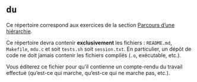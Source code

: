 #   `du`

Ce répertoire correspond aux exercices de la section
[Parcours d’une hiérarchie](http://www.fil.univ-lille1.fr/~hym/e/pds/tp/tdfs-cmd.html#du).

Ce répertoire devra contenir **exclusivement** les fichiers :
`README.md`, `Makefile`, `mdu.c` et soit `tests.sh` soit
`session.txt`.
En particulier, un dépôt de code ne doit jamais contenir les fichiers
compilés (`.o`, exécutable, etc.).

Vous éditerez ce fichier pour qu’il contienne un compte-rendu du
travail effectué (qu’est-ce qui marche, qu’est-ce qui ne marche pas,
etc.).
